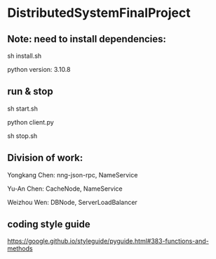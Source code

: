 # DistributedSystemFinalProject

## Note: need to install dependencies: 
sh install.sh

python version: 3.10.8

## run & stop
sh start.sh

python client.py

sh stop.sh

## Division of work: 
Yongkang Chen: nng-json-rpc, NameService

Yu-An Chen: CacheNode, NameService

Weizhou Wen: DBNode, ServerLoadBalancer

## coding style guide
https://google.github.io/styleguide/pyguide.html#383-functions-and-methods
